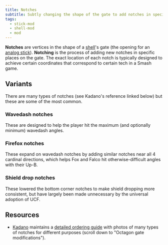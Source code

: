 ```yaml
---
title: Notches
subtitle: Subtly changing the shape of the gate to add notches in specific places makes hitting certain analog values easier.
tags:
  - stick-mod
  - shell-mod
  - mod
---
```


**Notches** are vertices in the shape of a [shell](/shell)'s gate (the opening for an [analog stick](/analog-sticks)). **Notching** is the process of adding new notches in specific places on the gate. The exact location of each notch is typically designed to achieve certain coordinates that correspond to certain tech in a Smash game.

## Variants

There are many types of notches (see Kadano's reference linked below) but these are some of the most common.

### Wavedash notches

These are designed to help the player hit the maximum (and optionally minimum) wavedash angles.

### Firefox notches

These expand on wavedash notches by adding similar notches near all 4 cardinal directions, which helps Fox and Falco hit otherwise-difficult angles with their Up-B.

### Shield drop notches

These lowered the bottom corner notches to make shield dropping more consistent, but have largely been made unnecessary by the universal adoption of UCF.

## Resources

- [Kadano](https://dol-003.info/modders/kadano) maintains a [detailed ordering guide](https://kadano.net/SSBM/GCC/) with photos of many types of notches for different purposes (scroll down to "Octagon gate modifications").
